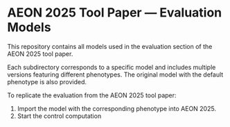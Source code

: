 # AEON 2025 Tool Paper — Evaluation Models

This repository contains all models used in the evaluation section of the AEON 2025 tool paper. 

Each subdirectory corresponds to a specific model and includes multiple versions featuring different phenotypes. The original model with the default phenotype is also provided.

To replicate the evaluation from the AEON 2025 tool paper:

1. Import the model with the corresponding phenotype into AEON 2025.
2. Start the control computation